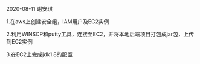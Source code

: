 2020-08-11 谢安琪

1.在aws上创建安全组，IAM用户及EC2实例

2.利用WINSCP和putty工具，连接至EC2，并将本地后端项目打包成jar包，上传到EC2实例

3.在EC2上完成jdk1.8的配置